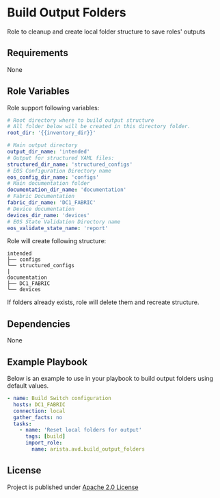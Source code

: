 # Build Output Folders

Role to cleanup and create local folder structure to save roles' outputs

## Requirements

None

## Role Variables

Role support following variables:

```yaml
# Root directory where to build output structure
# All folder below will be created in this directory folder.
root_dir: '{{inventory_dir}}'

# Main output directory
output_dir_name: 'intended'
# Output for structured YAML files:
structured_dir_name: 'structured_configs'
# EOS Configuration Directory name
eos_config_dir_name: 'configs'
# Main documentation folder
documentation_dir_name: 'documentation'
# Fabric Documentation
fabric_dir_name: 'DC1_FABRIC'
# Device documentation
devices_dir_name: 'devices'
# EOS State Validation Directory name
eos_validate_state_name: 'report'
```

Role will create following structure:

```shell
intended
├── configs
└── structured_configs
|
documentation
├── DC1_FABRIC
└── devices
```

If folders already exists, role will delete them and recreate structure.

## Dependencies

None

## Example Playbook

Below is an example to use in your playbook to build output folders using default values.

```yaml
- name: Build Switch configuration
  hosts: DC1_FABRIC
  connection: local
  gather_facts: no
  tasks:
    - name: 'Reset local folders for output'
      tags: [build]
      import_role:
        name: arista.avd.build_output_folders
```

## License

Project is published under [Apache 2.0 License](../../../../../LICENSE)

